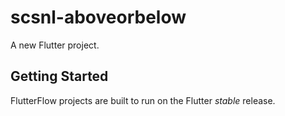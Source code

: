 # scsnl-aboveorbelow

A new Flutter project.

## Getting Started

FlutterFlow projects are built to run on the Flutter _stable_ release.
